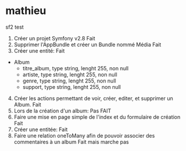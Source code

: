 # mathieu

sf2 test 

1. Créer un projet Symfony v2.8 Fait
2. Supprimer l'AppBundle et créer un Bundle nommé Média Fait
3. Créer une entité: Fait
- Album
    - titre_album, type string, lenght 255, non null
    - artiste, type string, lenght 255, non null
    - genre, type string, lenght 255, non null
    - support, type string, lenght 255, non null
4. Créer les actions permettant de voir, créer, editer, et supprimer un Album. Fait
5. Lors de la création d'un album: Pas FAIT
6. Faire une mise en page simple de l'index et du formulaire de création Fait
7. Créer une entitée: Fait
8. Faire une relation oneToMany afin de pouvoir associer des commentaires à un album Fait mais marche pas

